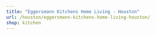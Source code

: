 ```yaml
---
title: "Eggersmann Kitchens Home Living - Houston"
url: /houston/eggersmann-kitchens-home-living-houston/
shop: kitchen
---
```

